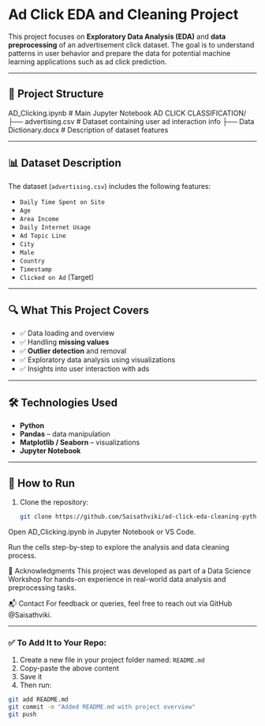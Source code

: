 # Ad Click EDA and Cleaning Project

This project focuses on **Exploratory Data Analysis (EDA)** and **data preprocessing** of an advertisement click dataset. The goal is to understand patterns in user behavior and prepare the data for potential machine learning applications such as ad click prediction.

---

## 📁 Project Structure

AD_Clicking.ipynb # Main Jupyter Notebook
AD CLICK CLASSIFICATION/
├── advertising.csv # Dataset containing user ad interaction info
├── Data Dictionary.docx # Description of dataset features


---

## 📊 Dataset Description

The dataset (`advertising.csv`) includes the following features:

- `Daily Time Spent on Site`
- `Age`
- `Area Income`
- `Daily Internet Usage`
- `Ad Topic Line`
- `City`
- `Male`
- `Country`
- `Timestamp`
- `Clicked on Ad` (Target)

---

## 🔍 What This Project Covers

- ✅ Data loading and overview
- ✅ Handling **missing values**
- ✅ **Outlier detection** and removal
- ✅ Exploratory data analysis using visualizations
- ✅ Insights into user interaction with ads

---

## 🛠️ Technologies Used

- **Python**
- **Pandas** – data manipulation
- **Matplotlib / Seaborn** – visualizations
- **Jupyter Notebook**

---

## 📌 How to Run

1. Clone the repository:
   ```bash
   git clone https://github.com/Saisathviki/ad-click-eda-cleaning-python.git
Open AD_Clicking.ipynb in Jupyter Notebook or VS Code.

Run the cells step-by-step to explore the analysis and data cleaning process.

🤝 Acknowledgments
This project was developed as part of a Data Science Workshop for hands-on experience in real-world data analysis and preprocessing tasks.

📬 Contact
For feedback or queries, feel free to reach out via GitHub @Saisathviki.



---

### ✅ To Add It to Your Repo:

1. Create a new file in your project folder named: `README.md`
2. Copy-paste the above content
3. Save it
4. Then run:

```bash
git add README.md
git commit -m "Added README.md with project overview"
git push